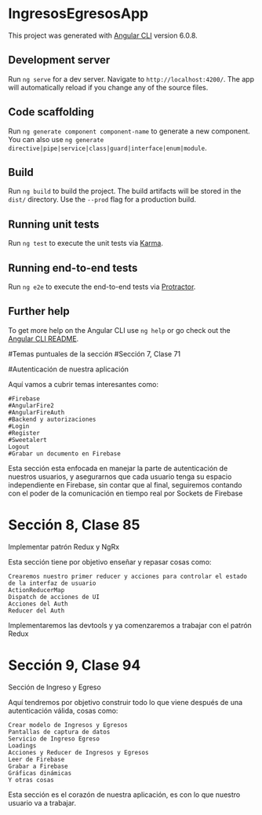 # IngresosEgresosApp

This project was generated with [Angular CLI](https://github.com/angular/angular-cli) version 6.0.8.

## Development server

Run `ng serve` for a dev server. Navigate to `http://localhost:4200/`. The app will automatically reload if you change any of the source files.

## Code scaffolding

Run `ng generate component component-name` to generate a new component. You can also use `ng generate directive|pipe|service|class|guard|interface|enum|module`.

## Build

Run `ng build` to build the project. The build artifacts will be stored in the `dist/` directory. Use the `--prod` flag for a production build.

## Running unit tests

Run `ng test` to execute the unit tests via [Karma](https://karma-runner.github.io).

## Running end-to-end tests

Run `ng e2e` to execute the end-to-end tests via [Protractor](http://www.protractortest.org/).

## Further help

To get more help on the Angular CLI use `ng help` or go check out the [Angular CLI README](https://github.com/angular/angular-cli/blob/master/README.md).


#Temas puntuales de la sección
#Sección 7, Clase 71

#Autenticación de nuestra aplicación

Aquí vamos a cubrir temas interesantes como:

    #Firebase
    #AngularFire2
    #AngularFireAuth
    #Backend y autorizaciones
    #Login
    #Register
    #Sweetalert
    Logout
    #Grabar un documento en Firebase

Esta sección esta enfocada en manejar la parte de autenticación de nuestros usuarios, y asegurarnos que cada usuario tenga su espacio independiente en Firebase, sin contar que al final, seguiremos contando con el poder de la comunicación en tiempo real por Sockets de Firebase


# Sección 8, Clase 85

Implementar patrón Redux y NgRx

Esta sección tiene por objetivo enseñar y repasar cosas como:

    Crearemos nuestro primer reducer y acciones para controlar el estado de la interfaz de usuario
    ActionReducerMap
    Dispatch de acciones de UI
    Acciones del Auth
    Reducer del Auth

Implementaremos las devtools y ya comenzaremos a trabajar con el patrón Redux


# Sección 9, Clase 94

Sección de Ingreso y Egreso

Aquí tendremos por objetivo construir todo lo que viene después de una autenticación válida, cosas como:

    Crear modelo de Ingresos y Egresos
    Pantallas de captura de datos
    Servicio de Ingreso Egreso
    Loadings
    Acciones y Reducer de Ingresos y Egresos
    Leer de Firebase
    Grabar a Firebase
    Gráficas dinámicas
    Y otras cosas

Esta sección es el corazón de nuestra aplicación, es con lo que nuestro usuario va a trabajar.